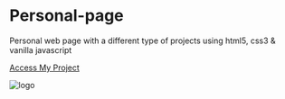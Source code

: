 # Personal-page
Personal web page with a different type of projects using html5, css3 & vanilla javascript

[Access My Project](https://jelsonjay.github.io/personal-page/)

![logo](https://user-images.githubusercontent.com/50907905/88488087-f1581080-cf82-11ea-9347-5f64f9320bbf.png)


